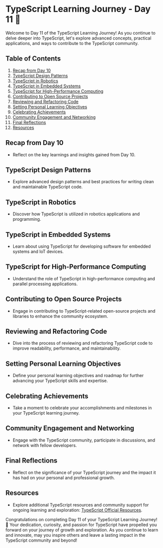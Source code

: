 # TypeScript Learning Journey - Day 11 🚀

Welcome to Day 11 of the TypeScript Learning Journey! As you continue to delve deeper into TypeScript, let's explore advanced concepts, practical applications, and ways to contribute to the TypeScript community.

## Table of Contents

1. [Recap from Day 10](#recap-from-day-10)
2. [TypeScript Design Patterns](#typescript-design-patterns)
3. [TypeScript in Robotics](#typescript-in-robotics)
4. [TypeScript in Embedded Systems](#typescript-in-embedded-systems)
5. [TypeScript for High-Performance Computing](#typescript-for-high-performance-computing)
6. [Contributing to Open Source Projects](#contributing-to-open-source-projects)
7. [Reviewing and Refactoring Code](#reviewing-and-refactoring-code)
8. [Setting Personal Learning Objectives](#setting-personal-learning-objectives)
9. [Celebrating Achievements](#celebrating-achievements)
10. [Community Engagement and Networking](#community-engagement-and-networking)
11. [Final Reflections](#final-reflections)
12. [Resources](#resources)

## Recap from Day 10

- Reflect on the key learnings and insights gained from Day 10.

## TypeScript Design Patterns

- Explore advanced design patterns and best practices for writing clean and maintainable TypeScript code.

## TypeScript in Robotics

- Discover how TypeScript is utilized in robotics applications and programming.

## TypeScript in Embedded Systems

- Learn about using TypeScript for developing software for embedded systems and IoT devices.

## TypeScript for High-Performance Computing

- Understand the role of TypeScript in high-performance computing and parallel processing applications.

## Contributing to Open Source Projects

- Engage in contributing to TypeScript-related open-source projects and libraries to enhance the community ecosystem.

## Reviewing and Refactoring Code

- Dive into the process of reviewing and refactoring TypeScript code to improve readability, performance, and maintainability.

## Setting Personal Learning Objectives

- Define your personal learning objectives and roadmap for further advancing your TypeScript skills and expertise.

## Celebrating Achievements

- Take a moment to celebrate your accomplishments and milestones in your TypeScript learning journey.

## Community Engagement and Networking

- Engage with the TypeScript community, participate in discussions, and network with fellow developers.

## Final Reflections

- Reflect on the significance of your TypeScript journey and the impact it has had on your personal and professional growth.

## Resources

- Explore additional TypeScript resources and community support for ongoing learning and exploration: [TypeScript Official Resources](https://www.typescriptlang.org/resources/).

Congratulations on completing Day 11 of your TypeScript Learning Journey! 🌟 Your dedication, curiosity, and passion for TypeScript have propelled you forward on your journey of growth and exploration. As you continue to learn and innovate, may you inspire others and leave a lasting impact in the TypeScript community and beyond!
